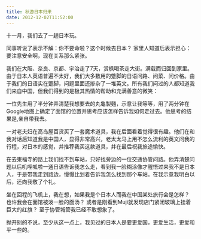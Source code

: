 ```yaml
---
title: 秋游日本归来
date: 2012-12-02T11:52:00
---
```


十一月，我们去了一趟日本玩。

<!--more-->

同事听说了表示不解：你不要命啦？这个时候去日本？
家里人知道后表示担心：要注意安全啊，现在关系那么紧张。

我们在大阪、奈良、京都、宇治走了7天，赏枫喝茶走大街。满载而归回到家里。
由于日本人英语普遍不太好，我们大多数用的蹩脚的日语问路、问菜、问价格。由于我们的日语实在蹩脚，问题里面还掺杂了一堆英文。所有我们问过的人都知道我们来自中国，但我们得到的是极其热情的帮助和充满善意的微笑：

一位先生用了半分钟弄清楚我想要去的丸龜製麵，示意让我等等，用了两分钟在Google地图上确定了面馆的位置并思考应该怎样告诉我如何走过去。他思考的结果是,亲自带我去。

一对老夫妇在高岛屋百货买了一套魔术道具，我在后面看着觉得很有趣。他们在和我对话后知道我是中国人，显得非常高兴，老太太马上用不怎么流利的英文问我的行程，对日本的感觉，并推荐我买这款道具，并在最后祝我旅途愉快。

在去東福寺的路上我们找不到车站，只好找旁边的一位交通协管问路。他弄清楚问题以后叽哩呱啦一通日语告诉我怎么走，看到我一脸糊涂像才醒悟过来我不是日本人，于是带我走到路边，慢慢比划着告诉我怎么找到那个车站。在我示意我明白以后，还向我敬了个礼。

坐在回程的飞机上，我在想，如果我是个日本人而我在中国某处旅行会是怎样？
也许我会在面馆被泼一脸的面汤？
或者是刚看到Muji就发现店门紧闭玻璃上挂着巨大的红旗？
至于协管城管我已经不敢想象了。

抛开别的不说，至少从这一点上，我见过的日本人是要更爱国，更爱生活，更爱和平一些的。
